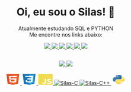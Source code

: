 
<div align="center">
  <h1>
    Oi, eu sou o Silas! 👋
  </h1>
    <p> 
      Atualmente estudando SQL e PYTHON<br>
      Me encontre nos links abaixo:
    </p>
</div>
  
<div align="center">
  <a href=""><img height="30px" src="https://cdn.icon-icons.com/icons2/2397/PNG/512/microsoft_office_outlook_logo_icon_145721.png"> </a>
  <a href="https://www.linkedin.com/in/silaseduardo"><img height="30px" src="https://cdn.icon-icons.com/icons2/555/PNG/512/linkedin_icon-icons.com_53609.png"> </a>
  <a href="https://replit.com/@SilasEd"><img height="30px" src="https://storage.googleapis.com/replit/images/1639624946953_10f01364bd4141e691a099115f6fd88b.png"> </a>
  <a href="https://www.udemy.com/user/silas-eduardo-3/"><img height="30px" src="https://cdn.icon-icons.com/icons2/2699/PNG/512/udemy_logo_icon_168372.png"> </a>
  <a href="https://github.com/SilasEd"><img height="30px" src="https://cdn.icon-icons.com/icons2/3053/PNG/512/adobe_xd_macos_bigsur_icon_190424.png"> </a>
  <a href="https://open.spotify.com/user/37064nrjw8eyjv3tgspocaq72?si=51b3c26a996447e7"><img height="30px" src="https://cdn.icon-icons.com/icons2/2108/PNG/512/spotify_icon_130826.png"> </a>
</div>
  
  ##
<div align="center">
  <a href="https://github.com/Silas-ER">
  <img height="150em" src="https://github-readme-stats.vercel.app/api?username=Silas-ER&show_icons=true&theme=dark&include_all_commits=true&count_private=true"/>
  <img height="150em" src="https://github-readme-stats.vercel.app/api/top-langs/?username=Silas-ER&layout=compact&langs_count=7&theme=dark"/>
</div>
  
<div style="display: inline_block" align="center"><br>
  <!-- <img align="center" alt="Silas-Ts" height="30" width="40" src="https://raw.githubusercontent.com/devicons/devicon/master/icons/typescript/typescript-plain.svg">
  <img align="center" alt="Silas-React" height="30" width="40" src="https://raw.githubusercontent.com/devicons/devicon/master/icons/react/react-original.svg">-->
  <img alt="Silas-HTML" height="30" width="40" src="https://raw.githubusercontent.com/devicons/devicon/master/icons/html5/html5-original.svg">
  <img alt="Silas-CSS" height="30" width="40" src="https://raw.githubusercontent.com/devicons/devicon/master/icons/css3/css3-original.svg">
  <img alt="Silas-Js" height="30" width="40" src="https://raw.githubusercontent.com/devicons/devicon/master/icons/javascript/javascript-plain.svg">
  <img alt="Silas-C" height="30" width="40" src="https://cdn.jsdelivr.net/gh/devicons/devicon/icons/c/c-original.svg">
  <img alt="Silas-C++" height="30" width="40" src="https://cdn.jsdelivr.net/gh/devicons/devicon/icons/cplusplus/cplusplus-original.svg">
  <img alt="Silas-Python" height="30" width="40" src="https://raw.githubusercontent.com/devicons/devicon/master/icons/python/python-original.svg">
</div>

 ##
 
  
